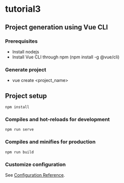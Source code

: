 # tutorial3

## Project generation using Vue CLI
### Prerequisites
- Install nodejs
- Install Vue CLI through npm (npm install -g @vue/cli)
### Generate project
- vue create <project_name>


## Project setup
```
npm install
```

### Compiles and hot-reloads for development
```
npm run serve
```

### Compiles and minifies for production
```
npm run build
```

### Customize configuration
See [Configuration Reference](https://cli.vuejs.org/config/).